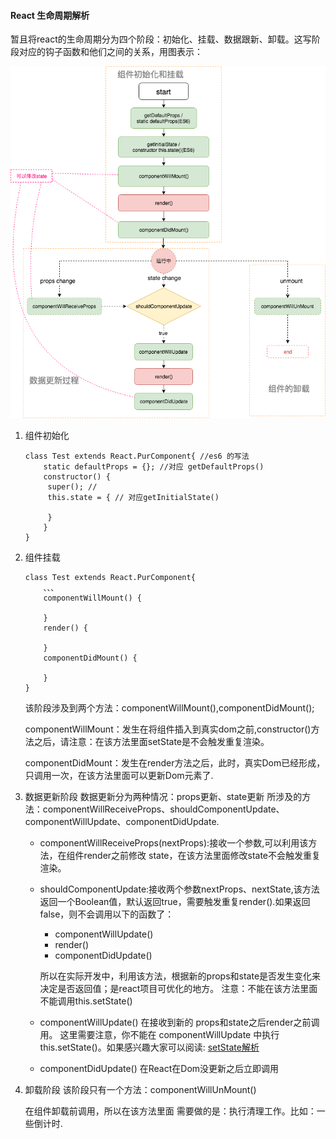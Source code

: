 #### React 生命周期解析

暂且将react的生命周期分为四个阶段：初始化、挂载、数据跟新、卸载。这写阶段对应的钩子函数和他们之间的关系，用图表示：

![](../images/life-cycle-react.png)

1. 组件初始化

   ```
   class Test extends React.PurComponent{ //es6 的写法
       static defaultProps = {}; //对应 getDefaultProps()
       constructor() {
       	super(); //
       	this.state = { // 对应getInitialState()
   
       	}
       }
   }
   
   ```

2. 组件挂载

   ```
   class Test extends React.PurComponent{
       、、、
       componentWillMount() {
           
       }
       render() {
           
       }
       componentDidMount() {
           
       }
   }
   ```

   该阶段涉及到两个方法：componentWillMount(),componentDidMount();

   componentWillMount：发生在将组件插入到真实dom之前,constructor()方法之后，请注意：在该方法里面setState是不会触发重复渲染。

   componentDidMount：发生在render方法之后，此时，真实Dom已经形成，只调用一次，在该方法里面可以更新Dom元素了.

3. 数据更新阶段
   数据更新分为两种情况：props更新、state更新
   所涉及的方法：componentWillReceiveProps、shouldComponentUpdate、componentWillUpdate、componentDidUpdate.

   - componentWillReceiveProps(nextProps):接收一个参数,可以利用该方法，在组件render之前修改 state，在该方法里面修改state不会触发重复渲染。

   - shouldComponentUpdate:接收两个参数nextProps、nextState,该方法返回一个Boolean值，默认返回true，需要触发重复render().如果返回false，则不会调用以下的函数了：
     - componentWillUpdate()
     - render()
     - componentDidUpdate()

     所以在实际开发中，利用该方法，根据新的props和state是否发生变化来决定是否返回值；是react项目可优化的地方。
     注意：不能在该方法里面不能调用this.setState()

   - componentWillUpdate() 在接收到新的 props和state之后render之前调用。
     这里需要注意，你不能在 componentWillUpdate 中执行 this.setState()。如果感兴趣大家可以阅读: [setState解析](https://github.com/liyanging/articles/blob/master/react/setState解析.md)

   - componentDidUpdate() 在React在Dom没更新之后立即调用

4. 卸载阶段
   该阶段只有一个方法：componentWillUnMount()

   在组件卸载前调用，所以在该方法里面 需要做的是：执行清理工作。比如：一些倒计时.